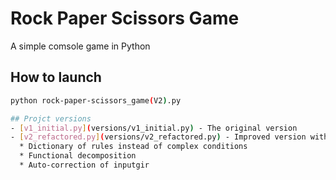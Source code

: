 # Rock Paper Scissors Game
A simple comsole game in Python

## How to launch
```bash
python rock-paper-scissors_game(V2).py

## Projct versions
- [v1_initial.py](versions/v1_initial.py) - The original version
- [v2_refactored.py](versions/v2_refactored.py) - Improved version with:
  * Dictionary of rules instead of complex conditions
  * Functional decomposition
  * Auto-correction of inputgir 